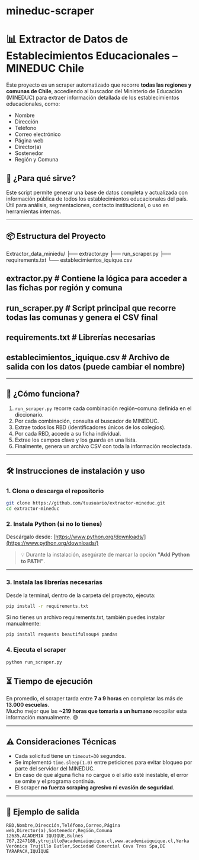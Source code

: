 # mineduc-scraper
# 📊 Extractor de Datos de Establecimientos Educacionales – MINEDUC Chile

Este proyecto es un scraper automatizado que recorre **todas las regiones y comunas de Chile**, accediendo al buscador del Ministerio de Educación (MINEDUC) para extraer información detallada de los establecimientos educacionales, como:

- Nombre
- Dirección
- Teléfono
- Correo electrónico
- Página web
- Director(a)
- Sostenedor
- Región y Comuna

## 🚀 ¿Para qué sirve?

Este script permite generar una base de datos completa y actualizada con información pública de todos los establecimientos educacionales del país. Útil para análisis, segmentaciones, contacto institucional, o uso en herramientas internas.

---

## 📦 Estructura del Proyecto

Extractor_data_miniedu/
├── extractor.py 
├── run_scraper.py 
├── requirements.txt 
└── establecimientos_iquique.csv

## extractor.py # Contiene la lógica para acceder a las fichas por región y comuna
## run_scraper.py # Script principal que recorre todas las comunas y genera el CSV final
## requirements.txt # Librerías necesarias
## establecimientos_iquique.csv # Archivo de salida con los datos (puede cambiar el nombre)

---

## 🧩 ¿Cómo funciona?

1. `run_scraper.py` recorre cada combinación región–comuna definida en el diccionario.
2. Por cada combinación, consulta el buscador de MINEDUC.
3. Extrae todos los RBD (identificadores únicos de los colegios).
4. Por cada RBD, accede a su ficha individual.
5. Extrae los campos clave y los guarda en una lista.
6. Finalmente, genera un archivo CSV con toda la información recolectada.

---

## 🛠️ Instrucciones de instalación y uso

### 1. Clona o descarga el repositorio

```bash
git clone https://github.com/tuusuario/extractor-mineduc.git
cd extractor-mineduc 
```

### 2. Instala Python (si no lo tienes)

Descárgalo desde: [https://www.python.org/downloads/](https://www.python.org/downloads/)

> 💡 Durante la instalación, asegúrate de marcar la opción **"Add Python to PATH"**.

---

### 3. Instala las librerías necesarias

Desde la terminal, dentro de la carpeta del proyecto, ejecuta:

```bash
pip install -r requirements.txt
```

Si no tienes un archivo requirements.txt, también puedes instalar manualmente:

```bash
pip install requests beautifulsoup4 pandas
```

### 4. Ejecuta el scraper
```bash
python run_scraper.py
```

## ⏳ Tiempo de ejecución

En promedio, el scraper tarda entre **7 a 9 horas** en completar las más de **13.000 escuelas**.  
Mucho mejor que las **~219 horas que tomaría a un humano** recopilar esta información manualmente. 😅

---

## ⚠️ Consideraciones Técnicas

- Cada solicitud tiene un `timeout=30` segundos.
- Se implementó `time.sleep(1.0)` entre peticiones para evitar bloqueo por parte del servidor del MINEDUC.
- En caso de que alguna ficha no cargue o el sitio esté inestable, el error se omite y el programa continúa.
- El scraper **no fuerza scraping agresivo ni evasión de seguridad**.

---

## 📁 Ejemplo de salida

```csv
RBD,Nombre,Dirección,Teléfono,Correo,Página web,Director(a),Sostenedor,Región,Comuna
12635,ACADEMIA IQUIQUE,Bulnes 767,2247188,ytrujillo@academiaiquique.cl,www.academiaiquique.cl,Yerka Verónica Trujillo Butler,Sociedad Comercial Ceva Tres Spa,DE TARAPACÁ,IQUIQUE
